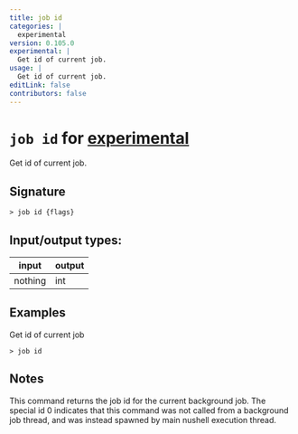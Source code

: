 ```yaml
---
title: job id
categories: |
  experimental
version: 0.105.0
experimental: |
  Get id of current job.
usage: |
  Get id of current job.
editLink: false
contributors: false
---
```

<!-- This file is automatically generated. Please edit the command in https://github.com/nushell/nushell instead. -->

# `job id` for [experimental](/commands/categories/experimental.md)

<div class='command-title'>Get id of current job.</div>

## Signature

```> job id {flags} ```


## Input/output types:

| input   | output |
| ------- | ------ |
| nothing | int    |
## Examples

Get id of current job
```nu
> job id

```

## Notes
This command returns the job id for the current background job.
The special id 0 indicates that this command was not called from a background job thread, and
was instead spawned by main nushell execution thread.